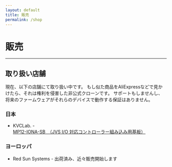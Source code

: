 ```yaml
---
layout: default
title: 販売
permalink: /shop
---
```

# 販売
---

## 取り扱い店舗
現在、以下の店舗にて取り扱い中です。
もし似た商品をAliExpressなどで見かけたら、それは権利を侵害した非公式クローンです。
サポートもしませんし、将来のファームウェアがそれらのデバイスで動作する保証はありません。

### 日本
- KVCLab. - [MP12-IONA-SB　（JVS I/O 対応コントローラー組み込み用基板）](https://kvclab.com/shopdetail/000000000512/)

### ヨーロッパ
- Red Sun Systems - 出荷済み、近々販売開始します